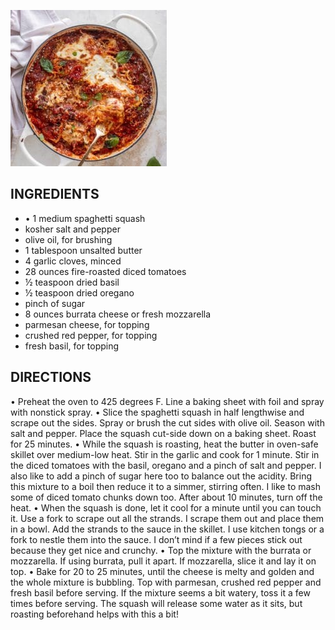 ![](/images/BakedSpaghettiSquash.jpg)

## INGREDIENTS
- •	1 medium spaghetti squash
-	kosher salt and pepper
-	olive oil, for brushing
-	1 tablespoon unsalted butter
-	4 garlic cloves, minced
-	28 ounces fire-roasted diced tomatoes
-	½ teaspoon dried basil
-	½ teaspoon dried oregano
-	pinch of sugar
-	8 ounces burrata cheese or fresh mozzarella
-	parmesan cheese, for topping
-	crushed red pepper, for topping
-	fresh basil, for topping

## DIRECTIONS
•	Preheat the oven to 425 degrees F. Line a baking sheet with foil and spray with nonstick spray.
•	Slice the spaghetti squash in half lengthwise and scrape out the sides. Spray or brush the cut sides with olive oil. Season with salt and pepper. Place the squash cut-side down on a baking sheet. Roast for 25 minutes.
•	While the squash is roasting, heat the butter in oven-safe skillet over medium-low heat. Stir in the garlic and cook for 1 minute. Stir in the diced tomatoes with the basil, oregano and a pinch of salt and pepper. I also like to add a pinch of sugar here too to balance out the acidity. Bring this mixture to a boil then reduce it to a simmer, stirring often. I like to mash some of diced tomato chunks down too. After about 10 minutes, turn off the heat.
•	When the squash is done, let it cool for a minute until you can touch it. Use a fork to scrape out all the strands. I scrape them out and place them in a bowl. Add the strands to the sauce in the skillet. I use kitchen tongs or a fork to nestle them into the sauce. I don’t mind if a few pieces stick out because they get nice and crunchy.
•	Top the mixture with the burrata or mozzarella. If using burrata, pull it apart. If mozzarella, slice it and lay it on top.
•	Bake for 20 to 25 minutes, until the cheese is melty and golden and the whole mixture is bubbling. Top with parmesan, crushed red pepper and fresh basil before serving. If the mixture seems a bit watery, toss it a few times before serving. The squash will release some water as it sits, but roasting beforehand helps with this a bit!
